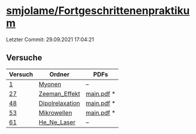 # [smjolame/Fortgeschrittenenpraktikum](https://github.com/smjolame/Fortgeschrittenenpraktikum)

Letzter Commit: 29.09.2021 17:04:21

## Versuche

|       Versuch        |                                               Ordner                                                |                                                                                  PDFs                                                                                   |
|----------------------|-----------------------------------------------------------------------------------------------------|-------------------------------------------------------------------------------------------------------------------------------------------------------------------------|
|[1](../../versuch/1)  |[Myonen](https://github.com/smjolame/Fortgeschrittenenpraktikum/tree/master/Myonen)                  |–                                                                                                                                                                        |
|[27](../../versuch/27)|[Zeeman_Effekt](https://github.com/smjolame/Fortgeschrittenenpraktikum/tree/master/Zeeman_Effekt)    |[main.pdf](https://docs.google.com/viewer?url=https://raw.githubusercontent.com/NicoWeio/awesome-ap-pdfs/main/smjolame%E2%88%95Fortgeschrittenenpraktikum/27/main.pdf) \*|
|[48](../../versuch/48)|[Dipolrelaxation](https://github.com/smjolame/Fortgeschrittenenpraktikum/tree/master/Dipolrelaxation)|[main.pdf](https://docs.google.com/viewer?url=https://raw.githubusercontent.com/NicoWeio/awesome-ap-pdfs/main/smjolame%E2%88%95Fortgeschrittenenpraktikum/48/main.pdf) \*|
|[53](../../versuch/53)|[Mikrowellen](https://github.com/smjolame/Fortgeschrittenenpraktikum/tree/master/Mikrowellen)        |[main.pdf](https://docs.google.com/viewer?url=https://raw.githubusercontent.com/NicoWeio/awesome-ap-pdfs/main/smjolame%E2%88%95Fortgeschrittenenpraktikum/53/main.pdf) \*|
|[61](../../versuch/61)|[He_Ne_Laser](https://github.com/smjolame/Fortgeschrittenenpraktikum/tree/master/He_Ne_Laser)        |–                                                                                                                                                                        |
